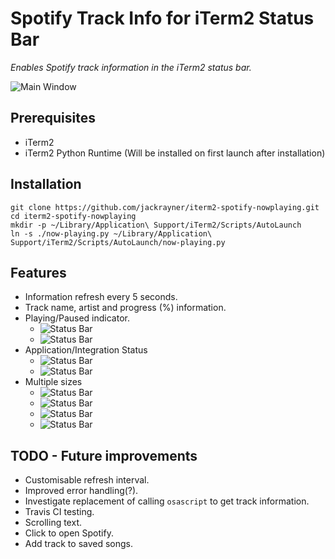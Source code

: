 # Spotify Track Info for iTerm2 Status Bar

_Enables Spotify track information in the iTerm2 status bar._

![Main Window](https://s3.jrayner.net/iterm2-spotify-nowplaying/main_window.png "Main Window")

## Prerequisites

- iTerm2
- iTerm2 Python Runtime (Will be installed on first launch after installation)

## Installation

```
git clone https://github.com/jackrayner/iterm2-spotify-nowplaying.git
cd iterm2-spotify-nowplaying
mkdir -p ~/Library/Application\ Support/iTerm2/Scripts/AutoLaunch
ln -s ./now-playing.py ~/Library/Application\ Support/iTerm2/Scripts/AutoLaunch/now-playing.py
```

## Features

- Information refresh every 5 seconds.
- Track name, artist and progress (%) information.
- Playing/Paused indicator.
  - ![Status Bar](https://s3.jrayner.net/iterm2-spotify-nowplaying/playing_full.png "Status Bar")
  - ![Status Bar](https://s3.jrayner.net/iterm2-spotify-nowplaying/paused_full.png "Status Bar")
- Application/Integration Status
  - ![Status Bar](https://s3.jrayner.net/iterm2-spotify-nowplaying/spotify_closed.png "Status Bar")
  - ![Status Bar](https://s3.jrayner.net/iterm2-spotify-nowplaying/not_enabled.png "Status Bar")
- Multiple sizes
  - ![Status Bar](https://s3.jrayner.net/iterm2-spotify-nowplaying/playing_full.png "Status Bar")
  - ![Status Bar](https://s3.jrayner.net/iterm2-spotify-nowplaying/reduced_1.png "Status Bar")
  - ![Status Bar](https://s3.jrayner.net/iterm2-spotify-nowplaying/reduced_2.png "Status Bar")
  - ![Status Bar](https://s3.jrayner.net/iterm2-spotify-nowplaying/reduced_3.png "Status Bar")

## TODO - Future improvements

- Customisable refresh interval.
- Improved error handling(?).
- Investigate replacement of calling `osascript` to get track information.
- Travis CI testing.
- Scrolling text.
- Click to open Spotify.
- Add track to saved songs.
